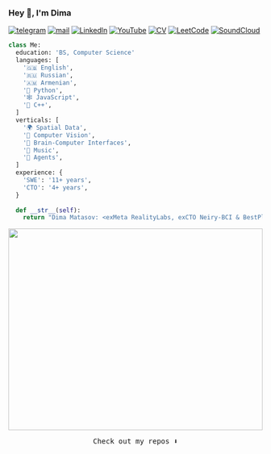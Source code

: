 ### Hey 👋, I'm Dima

[![telegram](https://img.shields.io/static/v1?style=flat-square&message=telegram&color=26A5E4&logo=Telegram&logoColor=FFFFFF&label=)](https://t.me/matasoff)
[![mail](https://img.shields.io/badge/gmail-c14438?style=flat-square&message=gmail&logo=Gmail&logoColor=white&link=mailto:dmatasoff@gmail.com)](mailto:dmatasoff@gmail.com)
[![Linkedln](https://img.shields.io/badge/linkedin-0077B5?style=flat-square&logo=linkedin&logoColor=white)](https://www.linkedin.com/in/matasoff/)
[![YouTube](https://img.shields.io/static/v1?style=flat-square&message=youtube&color=FF0000&logo=YouTube&logoColor=FFFFFF&label=)](https://www.youtube.com/playlist?list=PLoRecSpuX3mW6philcR22vSKK72txna5w)
[![CV](https://img.shields.io/static/v1?style=flat-square&message=cv&color=50AFCE&logo=Canva&logoColor=white&label=)](https://www.canva.com/design/DAFHajYHKog/iBupZrL591GzOYTccpyvxQ/view?utm_content=DAFHajYHKog&utm_campaign=designshare&utm_medium=link&utm_source=publishsharelink)
[![LeetCode](https://img.shields.io/static/v1?style=flat-square&message=leetcode&color=222222&logo=LeetCode&logoColor=FFA116&label=)](https://leetcode.com/matasoff/)
[![SoundCloud](https://img.shields.io/static/v1?style=flat-square&message=soundcloud&color=FF3300&logo=SoundCloud&logoColor=FFFFFF&label=)](https://soundcloud.com/zero-point-of-view/sets/selected)


```python
class Me:
  education: 'BS, Computer Science'
  languages: [
    '🇬🇧 English',
    '🇷🇺 Russian',
    '🇦🇲 Armenian',
    '🐍 Python',
    '🕸 JavaScript',
    '🤖 C++',
  ]
  verticals: [
    '🌍 Spatial Data',
    '👀 Computer Vision',
    '🧠 Brain-Computer Interfaces',
    '🎵 Music',
    '🤖 Agents',
  ]
  experience: {
    'SWE': '11+ years',
    'CTO': '4+ years',
  }
  
  def __str__(self):
    return "Dima Matasov: <exMeta RealityLabs, exCTO Neiry-BCI & BestPlace.ai>"
```

<div id="header" align="center">
  <img src="https://i.kym-cdn.com/photos/images/original/001/010/572/5e5.gif" width="100%" height="400px"/>
</div>

<p align="center">
<samp>Check out my repos ⬇️</samp>
</p>
